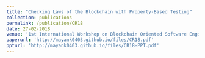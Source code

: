 ```yaml
---
title: "Checking Laws of the Blockchain with Property-Based Testing"
collection: publications
permalink: /publication/CR18
date: 27-02-2018
venue: '1st International Workshop on Blockchain Oriented Software Engineering, IEEE 25th International Conference on Software Analysis, Evolution and Reengineering (SANER 2018), Campobasso, Italy.'
paperurl: 'http://mayank0403.github.io/files/CR18.pdf'
ppturl: 'http://mayank0403.github.io/files/CR18-PPT.pdf'
---
```

